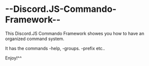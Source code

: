 # --Discord.JS-Commando-Framework--
This Discord.JS Commando Framework showes you how to have an organized command system.

It has the commands -help, -groups. -prefix etc..

Enjoy!^^
